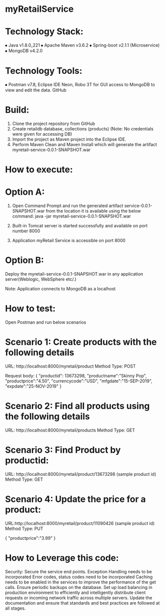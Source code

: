 # myRetailService

# Technology Stack:
⦁	Java v1.8.0_221
⦁	Apache Maven v3.6.2
⦁	Spring-boot v2.1.1 (Microservice)
⦁	MongoDB v4.2.0
# Technology Tools:
⦁	Postman v7.8, Eclipse IDE Neon, Robo 3T for GUI access to MongoDB to view and edit the data. GitHub

# Build:

1.	Clone the project repository from GitHub 
2.	Create retaildb database, collections (products) (Note: No credentials were given for accessing DB)
3.	Import the project as Maven project into the Eclipse IDE.
4.	Perform Maven Clean and Maven Install which will generate the artifact myretail-service-0.0.1-SNAPSHOT.war

# How to execute:
# Option A:
1.	Open Command Prompt and run the generated artifact service-0.0.1-SNAPSHOT.war from the location it is available using the below command:
java -jar myretail-service-0.0.1-SNAPSHOT.war

2.	Built-in Tomcat server is started successfully and available on port number 8000
3.	Application myRetail Service is accessible on port 8000

# Option B:
Deploy the myretail-service-0.0.1-SNAPSHOT.war in any application server(Weblogic, WebSphere etc/.)

Note: Application connects to MongoDB as a localhost

# How to test:

Open Postman and run below scenarios

# Scenario 1: Create products with the following details
URL:  http://localhost:8000/myretail/product
Method Type: POST

Request body: {
"productid": 13673298,
"productname":"Skinny Pop",
"productprice":"4.50",
"currencycode":"USD",
"mfgdate":"15-SEP-2019",
"expdate":"25-NOV-2019"
}

# Scenario 2: Find all products using the following details
URL: http://localhost:8000/myretail/products
Method Type: GET

# Scenario 3: Find Product by productid:
URL: http://localhost:8000/myretail/product/13673298 (sample product id)
Method Type: GET

# Scenario 4: Update the price for a product:
URL:http://localhost:8000/myretail/product/11090426 (sample product id)
Method Type: PUT

{
"productprice":"3.99"
}


# How to Leverage this code:
Security: Secure the service end points.
Exception Handling  needs to be incorporated
Error codes, status codes need to be incorporated
Caching needs to be enabled in the services to improve the performance of the get calls. 
Ensure periodic backups on the database.
Set up load balancing in production environment to efficiently and intelligently distribute client requests or incoming network traffic across multiple servers.
Update the documentation and ensure that standards and best practices are followed at all stages.
